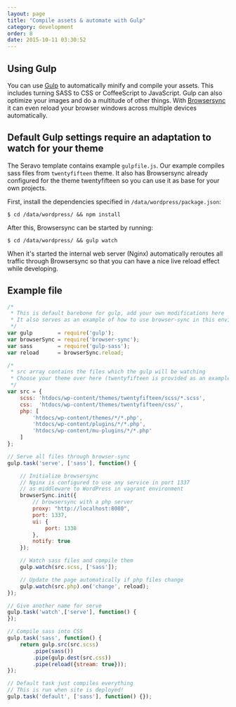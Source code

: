 ```yaml
---
layout: page
title: "Compile assets & automate with Gulp"
category: development
order: 8
date: 2015-10-11 03:30:52
---
```


## Using Gulp

You can use [Gulp](http://gulpjs.com/) to automatically minify and compile your assets. This includes turning SASS to CSS or CoffeeScript to JavaScript. Gulp can also optimize your images and do a multitude of other things. With [Browsersync](https://www.browsersync.io/) it can even reload your browser windows across multiple devices automatically.

## Default Gulp settings require an adaptation to watch for your theme

The Seravo template contains example `gulpfile.js`. Our example compiles sass files from `twentyfifteen` theme. It also has Browsersync already configured for the theme twentyfifteen so you can use it as base for your own projects.

First, install the dependencies specified in `/data/wordpress/package.json`:

`$ cd /data/wordpress/ && npm install`

After this, Browsersync can be started by running:

`$ cd /data/wordpress/ && gulp watch`

When it's started the internal web server (Nginx) automatically reroutes all traffic through Browsersync so that you can have a nice live reload effect while developing.

## Example file

```js
/*
 * This is default barebone for gulp, add your own modifications here
 * It also serves as an example of how to use browser-sync in this environment
 */
var gulp        = require('gulp');
var browserSync = require('browser-sync');
var sass        = require('gulp-sass');
var reload      = browserSync.reload;

/*
 * src array contains the files which the gulp will be watching
 * Choose your theme over here (twentyfifteen is provided as an example)
 */
var src = {
    scss: 'htdocs/wp-content/themes/twentyfifteen/scss/*.scss',
    css:  'htdocs/wp-content/themes/twentyfifteen/css/',
    php: [
        'htdocs/wp-content/themes/*/*.php',
        'htdocs/wp-content/plugins/*/*.php',
        'htdocs/wp-content/mu-plugins/*/*.php'
    ]
};

// Serve all files through browser-sync
gulp.task('serve', ['sass'], function() {

    // Initialize browsersync
    // Nginx is configured to use any service in port 1337
    // as middleware to WordPress in vagrant environment
    browserSync.init({
        // browsersync with a php server
        proxy: "http://localhost:8080",
        port: 1337,
        ui: {
            port: 1338
        },
        notify: true
    });

    // Watch sass files and compile them
    gulp.watch(src.scss, ['sass']);

    // Update the page automatically if php files change
    gulp.watch(src.php).on('change', reload);
});

// Give another name for serve
gulp.task('watch',['serve'], function() {
});

// Compile sass into CSS
gulp.task('sass', function() {
    return gulp.src(src.scss)
        .pipe(sass())
        .pipe(gulp.dest(src.css))
        .pipe(reload({stream: true}));
});

// Default task just compiles everything
// This is run when site is deployed!
gulp.task('default', ['sass'], function() {});
```
